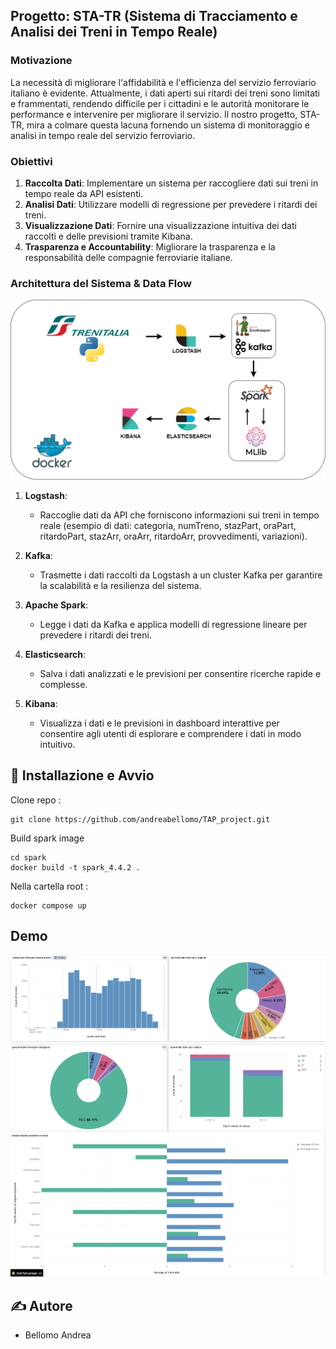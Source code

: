 ## **Progetto: STA-TR (Sistema di Tracciamento e Analisi dei Treni in Tempo Reale)**

### **Motivazione**
La necessità di migliorare l'affidabilità e l'efficienza del servizio ferroviario italiano è evidente. Attualmente, i dati aperti sui ritardi dei treni sono limitati e frammentati, rendendo difficile per i cittadini e le autorità monitorare le performance e intervenire per migliorare il servizio. Il nostro progetto, STA-TR, mira a colmare questa lacuna fornendo un sistema di monitoraggio e analisi in tempo reale del servizio ferroviario.

### **Obiettivi**
1. **Raccolta Dati**: Implementare un sistema per raccogliere dati sui treni in tempo reale da API esistenti.
2. **Analisi Dati**: Utilizzare modelli di regressione per prevedere i ritardi dei treni.
3. **Visualizzazione Dati**: Fornire una visualizzazione intuitiva dei dati raccolti e delle previsioni tramite Kibana.
4. **Trasparenza e Accountability**: Migliorare la trasparenza e la responsabilità delle compagnie ferroviarie italiane.

### **Architettura del Sistema & Data Flow**

![Architettura del Sistema](images\tap_flow.png)


1. **Logstash**:
   - Raccoglie dati da API che forniscono informazioni sui treni in tempo reale (esempio di dati: categoria, numTreno, stazPart, oraPart, ritardoPart, stazArr, oraArr, ritardoArr, provvedimenti, variazioni).
   
2. **Kafka**:
   - Trasmette i dati raccolti da Logstash a un cluster Kafka per garantire la scalabilità e la resilienza del sistema.

3. **Apache Spark**:
   - Legge i dati da Kafka e applica modelli di regressione lineare per prevedere i ritardi dei treni.

4. **Elasticsearch**:
   - Salva i dati analizzati e le previsioni per consentire ricerche rapide e complesse.

5. **Kibana**:
   - Visualizza i dati e le previsioni in dashboard interattive per consentire agli utenti di esplorare e comprendere i dati in modo intuitivo.

## 🏁 Installazione e Avvio </a>

Clone repo : 
```
git clone https://github.com/andreabellomo/TAP_project.git
```

Build spark image
```
cd spark
docker build -t spark_4.4.2 .
```
Nella cartella root : 
```
docker compose up
```

## Demo </a>
![Demo1](images\1.png)
![Demo2](images\2.png)
![Demo3](images\3.png)


## ✍️ Autore</a>

- Bellomo Andrea